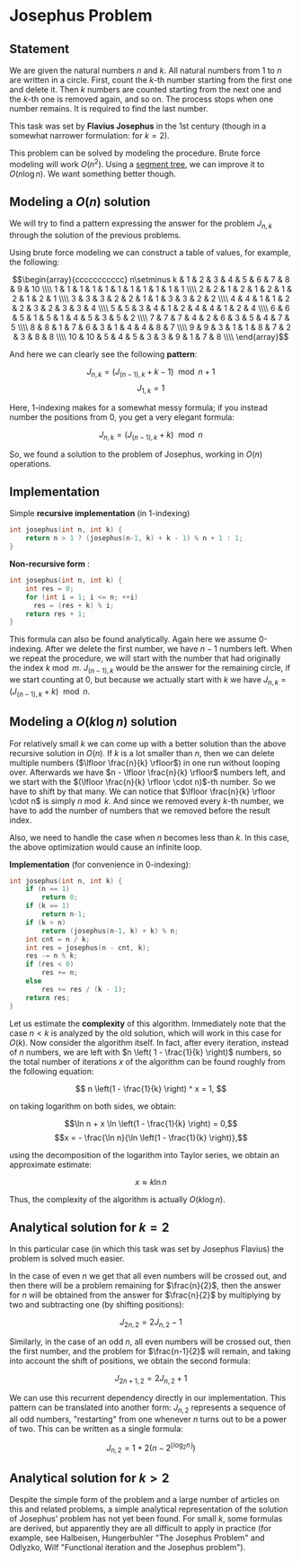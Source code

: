 <!--?title Josephus Problem -->

# Josephus Problem

## Statement

We are given the natural numbers $n$ and $k$.
All natural numbers from $1$ to $n$ are written in a circle. 
First, count the $k$-th number starting from the first one and delete it.
Then $k$ numbers are counted starting from the next one and the $k$-th one is removed again, and so on.
The process stops when one number remains.
It is required to find the last number.

This task was set by **Flavius Josephus** in the 1st century (though in a somewhat narrower formulation: for $k = 2$).

This problem can be solved by modeling the procedure.
Brute force modeling will work $O(n^{2})$. Using a [segment tree](/data_structures/segment_tree.html), we can improve it to $O(n \log n)$.
We want something better though.

## Modeling a $O(n)$ solution

We will try to find a pattern expressing the answer for the problem $J_{n, k}$ through the solution of the previous problems.

Using brute force modeling we can construct a table of values, for example, the following:

$$\begin{array}{ccccccccccc}
n\setminus k & 1 & 2 & 3 & 4 & 5 & 6 & 7 & 8 & 9 & 10 \\\\
1 & 1 & 1 & 1 & 1 & 1 & 1 & 1 & 1 & 1 & 1 \\\\
2 & 2 & 1 & 2 & 1 & 2 & 1 & 2 & 1 & 2 & 1 \\\\
3 & 3 & 3 & 2 & 2 & 1 & 1 & 3 & 3 & 2 & 2 \\\\
4 & 4 & 1 & 1 & 2 & 2 & 3 & 2 & 3 & 3 & 4 \\\\
5 & 5 & 3 & 4 & 1 & 2 & 4 & 4 & 1 & 2 & 4 \\\\
6 & 6 & 5 & 1 & 5 & 1 & 4 & 5 & 3 & 5 & 2 \\\\
7 & 7 & 7 & 4 & 2 & 6 & 3 & 5 & 4 & 7 & 5 \\\\
8 & 8 & 1 & 7 & 6 & 3 & 1 & 4 & 4 & 8 & 7 \\\\
9 & 9 & 3 & 1 & 1 & 8 & 7 & 2 & 3 & 8 & 8 \\\\
10 & 10 & 5 & 4 & 5 & 3 & 3 & 9 & 1 & 7 & 8 \\\\
\end{array}$$

And here we can clearly see the following **pattern**:

$$J_ {n, k} = (J _ {(n-1), k} + k - 1) \ \bmod n + 1 $$
$$J_ {1, k} = 1 $$

Here, 1-indexing makes for a somewhat messy formula; if you instead number the positions from 0, you get a very elegant formula:

$$J_ {n, k} = (J _ {(n-1), k} + k) \ \bmod n$$

So, we found a solution to the problem of Josephus, working in $O(n)$ operations.

## Implementation

Simple **recursive implementation** (in 1-indexing)

```cpp
int josephus(int n, int k) {
    return n > 1 ? (josephus(n-1, k) + k - 1) % n + 1 : 1;
}
```

**Non-recursive form** :

```cpp
int josephus(int n, int k) {
    int res = 0;
    for (int i = 1; i <= n; ++i)
  	  res = (res + k) % i;
    return res + 1;
}
```

This formula can also be found analytically.
Again here we assume 0-indexing.
After we delete the first number, we have $n-1$ numbers left.
When we repeat the procedure, we will start with the number that had originally the index $k \bmod m$.
$J_{(n-1), k}$ would be the answer for the remaining circle, if we start counting at $0$, but because we actually start with $k$ we have $J_ {n, k} = (J _ {(n-1), k} + k) \ \bmod n$.

## Modeling a $O(k \log n)$ solution

For relatively small $k$ we can come up with a better solution than the above recursive solution in $O(n)$.
If $k$ is a lot smaller than $n$, then we can delete multiple numbers ($\lfloor \frac{n}{k} \rfloor$) in one run without looping over.
Afterwards we have $n - \lfloor \frac{n}{k} \rfloor$ numbers left, and we start with the $(\lfloor \frac{n}{k} \rfloor \cdot n)$-th number.
So we have to shift by that many.
We can notice that $\lfloor \frac{n}{k} \rfloor \cdot n$ is simply $n \bmod k$.
And since we removed every $k$-th number, we have to add the number of numbers that we removed before the result index.

Also, we need to handle the case when $n$ becomes less than $k$. In this case, the above optimization would cause an infinite loop.

**Implementation** (for convenience in 0-indexing):

```cpp
int josephus(int n, int k) {
    if (n == 1)
        return 0;
    if (k == 1)
        return n-1;
    if (k > n)
        return (josephus(n-1, k) + k) % n;
    int cnt = n / k;
    int res = josephus(n - cnt, k);
    res -= n % k;
    if (res < 0)
        res += n;
    else
        res += res / (k - 1);
    return res;
}
```

Let us estimate the **complexity** of this algorithm. Immediately note that the case $n < k$ is analyzed by the old solution, which will work in this case for $O(k)$. Now consider the algorithm itself. In fact, after every iteration, instead of $n$ numbers, we are left with $n \left( 1 - \frac{1}{k} \right)$ numbers, so the total number of iterations $x$ of the algorithm can be found roughly from the following equation:

$$ n \left(1 - \frac{1}{k} \right) ^ x = 1, $$

on taking logarithm on both sides, we obtain:

$$\ln n + x \ln \left(1 - \frac{1}{k} \right) = 0,$$ 
$$x = - \frac{\ln n}{\ln \left(1 - \frac{1}{k} \right)},$$

using the decomposition of the logarithm into Taylor series, we obtain an approximate estimate:

$$x \approx k \ln n$$

Thus, the complexity of the algorithm is actually $O (k \log n)$.

## Analytical solution for $k = 2$

In this particular case (in which this task was set by Josephus Flavius) the problem is solved much easier.

In the case of even $n$ we get that all even numbers will be crossed out, and then there will be a problem remaining for $\frac{n}{2}$, then the answer for $n$ will be obtained from the answer for $\frac{n}{2}$ by multiplying by two and subtracting one (by shifting positions):

$$ J_{2n, 2} = 2 J_{n, 2} - 1 $$

Similarly, in the case of an odd $n$, all even numbers will be crossed out, then the first number, and the problem for $\frac{n-1}{2}$ will remain, and taking into account the shift of positions, we obtain the second formula:

$$J_{2n+1,2} = 2 J_{n, 2} + 1 $$

We can use this recurrent dependency directly in our implementation. This pattern can be translated into another form: $J_{n, 2}$ represents a sequence of all odd numbers, "restarting" from one whenever $n$ turns out to be a power of two. This can be written as a single formula:

$$J_{n, 2} = 1 + 2 \left(n-2^{\lfloor \log_2 n \rfloor} \right)$$

## Analytical solution for $k > 2$

Despite the simple form of the problem and a large number of articles on this and related problems, a simple analytical representation of the solution of Josephus' problem has not yet been found. For small $k$, some formulas are derived, but apparently they are all difficult to apply in practice (for example, see Halbeisen, Hungerbuhler "The Josephus Problem" and Odlyzko, Wilf "Functional iteration and the Josephus problem").
